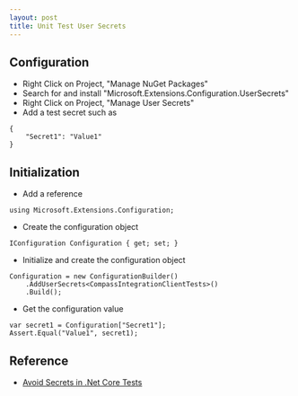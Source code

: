 ```yaml
---
layout: post
title: Unit Test User Secrets
---
```


## Configuration 

- Right Click on Project, "Manage NuGet Packages"
- Search for and install "Microsoft.Extensions.Configuration.UserSecrets"
- Right Click on Project, "Manage User Secrets"
- Add a test secret such as
```
{
    "Secret1": "Value1"
}
```

<!--more-->

## Initialization

* Add a reference
```
using Microsoft.Extensions.Configuration;
```

* Create the configuration object
```
IConfiguration Configuration { get; set; }
```

* Initialize and create the configuration object
```
Configuration = new ConfigurationBuilder()
    .AddUserSecrets<CompassIntegrationClientTests>()
    .Build();
```

* Get the configuration value

```
var secret1 = Configuration["Secret1"];
Assert.Equal("Value1", secret1);
```




## Reference
- [Avoid Secrets in .Net Core Tests](https://patrickhuber.github.io/2017/07/26/avoid-secrets-in-dot-net-core-tests.html)